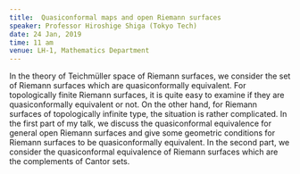 ```yaml
---
title:  Quasiconformal maps and open Riemann surfaces
speaker: Professor Hiroshige Shiga (Tokyo Tech)
date: 24 Jan, 2019
time: 11 am
venue: LH-1, Mathematics Department
---
```


In the theory of Teichmüller space of Riemann surfaces, we consider the set of Riemann surfaces which are quasiconformally equivalent. For topologically finite Riemann surfaces, it is quite easy to examine if they are quasiconformally equivalent or not. On the other hand, for Riemann surfaces of topologically infinite type, the situation is rather complicated.  In the first part of my talk, we discuss the quasiconformal equivalence for general open Riemann surfaces and give some geometric conditions for Riemann surfaces to be quasiconformally equivalent. In the second part, we consider the quasiconformal equivalence of Riemann surfaces which are the complements of Cantor sets.
